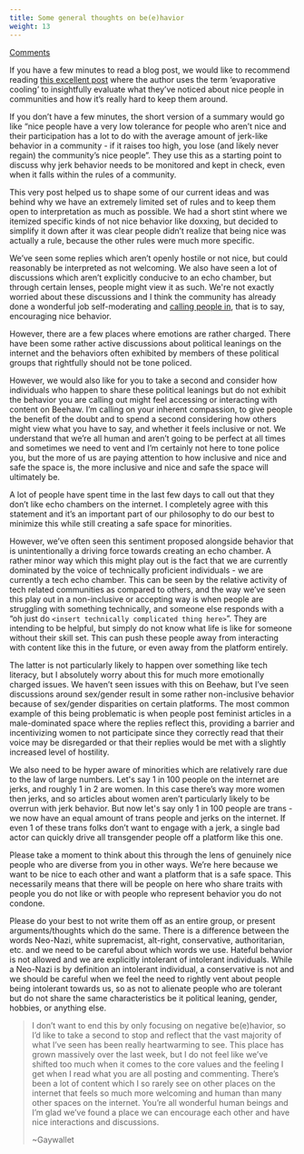 ```yaml
---
title: Some general thoughts on be(e)havior
weight: 13
---
```

[Comments](https://beehaw.org/post/459291)

If you have a few minutes to read a blog post, we would like to recommend reading [this excellent post](https://eev.ee/blog/2016/07/22/on-a-technicality/) where the author uses the term ‘evaporative cooling’ to insightfully evaluate what they’ve noticed about nice people in communities and how it’s really hard to keep them around. 

If you don’t have a few minutes, the short version of a summary would go like “nice people have a very low tolerance for people who aren’t nice and their participation has a lot to do with the average amount of jerk-like behavior in a community - if it raises too high, you lose (and likely never regain) the community’s nice people”. They use this as a starting point to discuss why jerk behavior needs to be monitored and kept in check, even when it falls within the rules of a community. 

This very post helped us to shape some of our current ideas and was behind why we have an extremely limited set of rules and to keep them open to interpretation as much as possible. We had a short stint where we itemized specific kinds of not nice behavior like doxxing, but decided to simplify it down after it was clear people didn’t realize that being nice was actually a rule, because the other rules were much more specific.

We’ve seen some replies which aren’t openly hostile or not nice, but could reasonably be interpreted as not welcoming. We also have seen a lot of discussions which aren’t explicitly conducive to an echo chamber, but through certain lenses, people might view it as such. We're not exactly worried about these discussions and I think the community has already done a wonderful job self-moderating and [calling people in](https://edib.harvard.edu/files/dib/files/calling_in_and_calling_out_guide_v4.pdf), that is to say, encouraging nice behavior. 

However, there are a few places where emotions are rather charged. There have been some rather active discussions about political leanings on the internet and the behaviors often exhibited by members of these political groups that rightfully should not be tone policed. 

However, we would also like for you to take a second and consider how individuals who happen to share these political leanings but do not exhibit the behavior you are calling out might feel accessing or interacting with content on Beehaw. I’m calling on your inherent compassion, to give people the benefit of the doubt and to spend a second considering how others might view what you have to say, and whether it feels inclusive or not. We understand that we’re all human and aren’t going to be perfect at all times and sometimes we need to vent and I’m certainly not here to tone police you, but the more of us are paying attention to how inclusive and nice and safe the space is, the more inclusive and nice and safe the space will ultimately be.

A lot of people have spent time in the last few days to call out that they don’t like echo chambers on the internet. I completely agree with this statement and it’s an important part of our philosophy to do our best to minimize this while still creating a safe space for minorities. 

However, we’ve often seen this sentiment proposed alongside behavior that is unintentionally a driving force towards creating an echo chamber. A rather minor way which this might play out is the fact that we are currently dominated by the voice of technically proficient individuals - we are currently a tech echo chamber. This can be seen by the relative activity of tech related communities as compared to others, and the way we’ve seen this play out in a non-inclusive or accepting way is when people are struggling with something technically, and someone else responds with a “oh just do `<insert technically complicated thing here>`”. They are intending to be helpful, but simply do not know what life is like for someone without their skill set. This can push these people away from interacting with content like this in the future, or even away from the platform entirely. 

The latter is not particularly likely to happen over something like tech literacy, but I absolutely worry about this for much more emotionally charged issues. We haven’t seen issues with this on Beehaw, but I’ve seen discussions around sex/gender result in some rather non-inclusive behavior because of sex/gender disparities on certain platforms. The most common example of this being problematic is when people post feminist articles in a male-dominated space where the replies reflect this, providing a barrier and incentivizing women to not participate since they correctly read that their voice may be disregarded or that their replies would be met with a slightly increased level of hostility.

We also need to be hyper aware of minorities which are relatively rare due to the law of large numbers. Let's say 1 in 100 people on the internet are jerks, and roughly 1 in 2 are women. In this case there’s way more women then jerks, and so articles about women aren’t particularly likely to be overrun with jerk behavior. But now let's say only 1 in 100 people are trans - we now have an equal amount of trans people and jerks on the internet. If even 1 of these trans folks don’t want to engage with a jerk, a single bad actor can quickly drive all transgender people off a platform like this one. 

Please take a moment to think about this through the lens of genuinely nice people who are diverse from you in other ways. We’re here because we want to be nice to each other and want a platform that is a safe space. This necessarily means that there will be people on here who share traits with people you do not like or with people who represent behavior you do not condone. 

Please do your best to not write them off as an entire group, or present arguments/thoughts which do the same. There is a difference between the words Neo-Nazi, white supremacist, alt-right, conservative, authoritarian, etc. and we need to be careful about which words we use. Hateful behavior is not allowed and we are explicitly intolerant of intolerant individuals. While a Neo-Nazi is by definition an intolerant individual, a conservative is not and we should be careful when we feel the need to rightly vent about people being intolerant towards us, so as not to alienate people who are tolerant but do not share the same characteristics be it political leaning, gender, hobbies, or anything else.

> I don’t want to end this by only focusing on negative be(e)havior, so I’d like to take a second to stop and reflect that the vast majority of what I’ve seen has been really heartwarming to see. This place has grown massively over the last week, but I do not feel like we’ve shifted too much when it comes to the core values and the feeling I get when I read what you are all posting and commenting. There’s been a lot of content which I so rarely see on other places on the internet that feels so much more welcoming and human than many other spaces on the internet. You’re all wonderful human beings and I’m glad we’ve found a place we can encourage each other and have nice interactions and discussions.
> 
> ~Gaywallet
